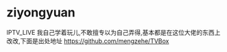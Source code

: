 # ziyongyuan
IPTV_LIVE
我自己学着玩儿,不敢擅专以为自己弄得,基本都是在这位大佬的东西上改改,下面是出处地址
https://github.com/mengzehe/TVBox
